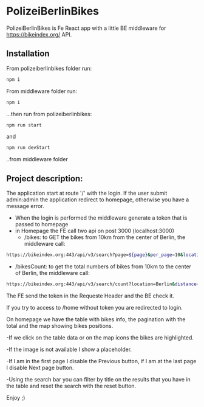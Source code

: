 # PolizeiBerlinBikes

PolizeiBerlinBikes is Fe React app with a little BE middleware for https://bikeindex.org/ API.

## Installation

From polizeiberlinbikes folder run:

```bash
npm i
```

From middleware folder run:

```bash
npm i
```

...then run from polizeiberlinbikes:
```bash
npm run start 
```

and
```bash
npm run devStart
```

..from middleware folder


## Project description:

The application start at route '/' with the login.
If the user submit admin:admin the application redirect to homepage, otherwise you have a message error.

- When the login is performed the middleware generate a token that is passed to homepage
- in Homepage the FE call two api on post 3000 (localhost:3000)
  - /bikes: to GET the bikes from 10km from the center of Berlin, the middleware call: 

```bash
https://bikeindex.org:443/api/v3/search?page=${page}&per_page=10&location=Berlin&distance=10&stolenness=proximity
```

  - /bikesCount: to get the total numbers of bikes from 10km to the center of Berlin, the middleware call:

```bash
https://bikeindex.org:443/api/v3/search/count?location=Berlin&distance=10&stolenness=proximity
```
The FE send the token in the Requeste Header and the BE check it.

If you try to access to /home without token you are redirected to login.

On homepage we have the table with bikes info, the pagination with the total and the map showing bikes positions.

-If we click on the table data or on the map icons the bikes are highlighted.

-If the image is not available I show a placeholder.

-If I am in the first page I disable the Previous button, if I am at the last page I disable Next page button.

-Using the search bar you can filter by title on the results that you have in the table and reset the search with the reset button.

Enjoy ;)